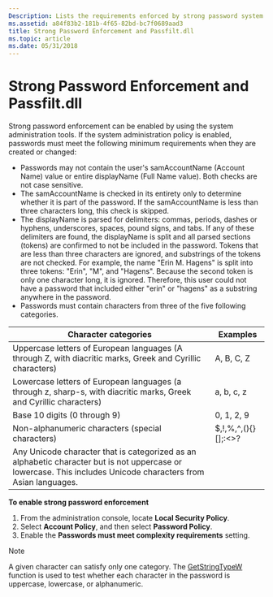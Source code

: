 ```yaml
---
Description: Lists the requirements enforced by strong password system administration tools.
ms.assetid: a84f83b2-181b-4f65-82bd-bc7f0689aad3
title: Strong Password Enforcement and Passfilt.dll
ms.topic: article
ms.date: 05/31/2018
---
```


# Strong Password Enforcement and Passfilt.dll

Strong password enforcement can be enabled by using the system administration tools. If the system administration policy is enabled, passwords must meet the following minimum requirements when they are created or changed:

-   Passwords may not contain the user's samAccountName (Account Name) value or entire displayName (Full Name value). Both checks are not case sensitive.
-   The samAccountName is checked in its entirety only to determine whether it is part of the password. If the samAccountName is less than three characters long, this check is skipped.
-   The displayName is parsed for delimiters: commas, periods, dashes or hyphens, underscores, spaces, pound signs, and tabs. If any of these delimiters are found, the displayName is split and all parsed sections (tokens) are confirmed to not be included in the password. Tokens that are less than three characters are ignored, and substrings of the tokens are not checked. For example, the name "Erin M. Hagens" is split into three tokens: "Erin", "M", and "Hagens". Because the second token is only one character long, it is ignored. Therefore, this user could not have a password that included either "erin" or "hagens" as a substring anywhere in the password.
-   Passwords must contain characters from three of the five following categories.



| Character categories                                                                                                                                                      | Examples                               |
|---------------------------------------------------------------------------------------------------------------------------------------------------------------------------|----------------------------------------|
| Uppercase letters of European languages (A through Z, with diacritic marks, Greek and Cyrillic characters)<br/>                                                     | A, B, C,   Z<br/>                |
| Lowercase letters of European languages (a through z, sharp-s, with diacritic marks, Greek and Cyrillic characters)<br/>                                            | a, b, c,   z<br/>                |
| Base 10 digits (0 through 9)<br/>                                                                                                                                   | 0, 1, 2,   9<br/>                |
| Non-alphanumeric characters (special characters)<br/>                                                                                                               | $,!,%,^,(){}\[\];:<>?<br/> |
| Any Unicode character that is categorized as an alphabetic character but is not uppercase or lowercase. This includes Unicode characters from Asian languages.<br/> |                                        |



 

**To enable strong password enforcement**

1.  From the administration console, locate **Local Security Policy**.
2.  Select **Account Policy**, and then select **Password Policy**.
3.  Enable the **Passwords must meet complexity requirements** setting.

> [!Note]  
> A given character can satisfy only one category. The [GetStringTypeW](https://msdn.microsoft.com/library/dd318119(VS.85).aspx) function is used to test whether each character in the password is uppercase, lowercase, or alphanumeric.

 

 

 




